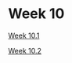 # Week 10

[Week 10.1](Week%2010%20901913e6d3ca46ef93f295ca98fdf2a6/Week%2010%201%20c20c4b402f5449bdaddf26aa46378eb5.md)

[Week 10.2](Week%2010%20901913e6d3ca46ef93f295ca98fdf2a6/Week%2010%202%205bb9567a68f24f0ca1d9f6463a1aea20.md)